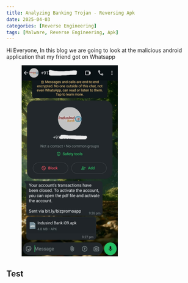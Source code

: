 ```yaml
---
title: Analyzing Banking Trojan - Reversing Apk
date: 2025-04-03
categories: [Reverse Engineering]
tags: [Malware, Reverse Engineering, Apk]
---
```


Hi Everyone, In this blog we are going to look at the malicious android application that my friend got on Whatsapp

<figure><img src="/assets/Malware/Malicious.jpg" alt="Banner"  width="252" height="500"></figure>

## Test